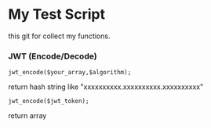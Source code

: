 # My Test Script
this git for collect my functions.

### JWT (Encode/Decode)
```
jwt_encode($your_array,$algorithm);
```
return hash string like "xxxxxxxxxx.xxxxxxxxxx.xxxxxxxxxx"
```
jwt_encode($jwt_token);
```
return array
